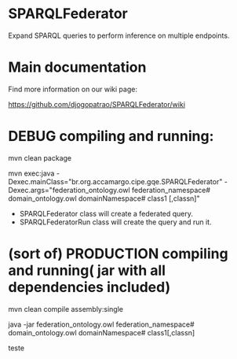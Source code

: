SPARQLFederator
===============

Expand SPARQL queries to perform inference on multiple endpoints.


Main documentation
==================

Find more information on our wiki page:

https://github.com/djogopatrao/SPARQLFederator/wiki


DEBUG compiling and running:
==========

mvn clean package 


mvn exec:java -Dexec.mainClass="br.org.accamargo.cipe.gqe.SPARQLFederator" -Dexec.args="federation_ontology.owl federation_namespace# domain_ontology.owl  domainNamespace# class1 [,classn]"

- SPARQLFederator class will create a federated query.
- SPARQLFederatorRun class will create the query and run it.


(sort of) PRODUCTION compiling and running( jar with all dependencies included)
====================

mvn clean compile assembly:single

java -jar <jar-with-dependencies> federation_ontology.owl federation_namespace# domain_ontology.owl domainNamespace# class1[,classn]


teste
